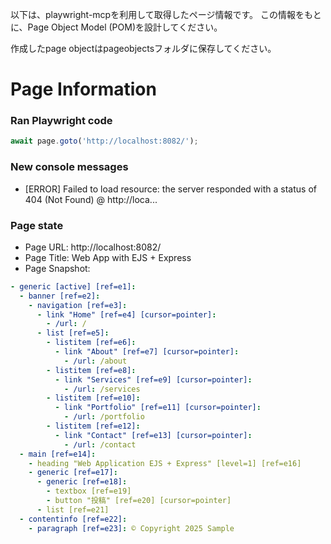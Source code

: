 以下は、playwright-mcpを利用して取得したページ情報です。
この情報をもとに、Page Object Model (POM)を設計してください。

作成したpage objectはpageobjectsフォルダに保存してください。

# Page Information
### Ran Playwright code
```js
await page.goto('http://localhost:8082/');
```

### New console messages
- [ERROR] Failed to load resource: the server responded with a status of 404 (Not Found) @ http://loca...

### Page state
- Page URL: http://localhost:8082/
- Page Title: Web App with EJS + Express
- Page Snapshot:
```yaml
- generic [active] [ref=e1]:
  - banner [ref=e2]:
    - navigation [ref=e3]:
      - link "Home" [ref=e4] [cursor=pointer]:
        - /url: /
      - list [ref=e5]:
        - listitem [ref=e6]:
          - link "About" [ref=e7] [cursor=pointer]:
            - /url: /about
        - listitem [ref=e8]:
          - link "Services" [ref=e9] [cursor=pointer]:
            - /url: /services
        - listitem [ref=e10]:
          - link "Portfolio" [ref=e11] [cursor=pointer]:
            - /url: /portfolio
        - listitem [ref=e12]:
          - link "Contact" [ref=e13] [cursor=pointer]:
            - /url: /contact
  - main [ref=e14]:
    - heading "Web Application EJS + Express" [level=1] [ref=e16]
    - generic [ref=e17]:
      - generic [ref=e18]:
        - textbox [ref=e19]
        - button "投稿" [ref=e20] [cursor=pointer]
      - list [ref=e21]
  - contentinfo [ref=e22]:
    - paragraph [ref=e23]: © Copyright 2025 Sample
```

